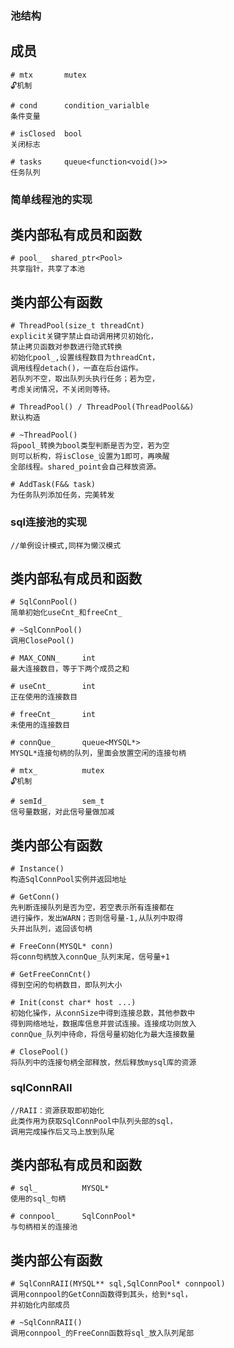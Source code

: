 ### 池结构

## 成员

    # mtx       mutex
    🔓机制

    # cond      condition_varialble
    条件变量

    # isClosed  bool
    关闭标志

    # tasks     queue<function<void()>>
    任务队列


### 简单线程池的实现

## 类内部私有成员和函数

    # pool_  shared_ptr<Pool>
    共享指针，共享了本池

## 类内部公有函数

    # ThreadPool(size_t threadCnt)
    explicit关键字禁止自动调用拷贝初始化，
    禁止拷贝函数对参数进行隐式转换
    初始化pool_,设置线程数目为threadCnt，
    调用线程detach()，一直在后台运作。
    若队列不空，取出队列头执行任务；若为空，
    考虑关闭情况，不关闭则等待。

    # ThreadPool() / ThreadPool(ThreadPool&&)
    默认构造

    # ~ThreadPool()
    将pool_转换为bool类型判断是否为空，若为空
    则可以析构，将isClose_设置为1即可，再唤醒
    全部线程。shared_point会自己释放资源。

    # AddTask(F&& task)
    为任务队列添加任务，完美转发



### sql连接池的实现

    //单例设计模式,同样为懒汉模式

## 类内部私有成员和函数

    # SqlConnPool()
    简单初始化useCnt_和freeCnt_

    # ~SqlConnPool()
    调用ClosePool()

    # MAX_CONN_     int 
    最大连接数目，等于下两个成员之和

    # useCnt_       int 
    正在使用的连接数目

    # freeCnt_      int
    未使用的连接数目

    # connQue_      queue<MYSQL*>
    MYSQL*连接句柄的队列，里面会放置空闲的连接句柄

    # mtx_          mutex
    🔓机制

    # semId_        sem_t
    信号量数据，对此信号量做加减


## 类内部公有函数

    # Instance()
    构造SqlConnPool实例并返回地址

    # GetConn()
    先判断连接队列是否为空，若空表示所有连接都在
    进行操作，发出WARN；否则信号量-1,从队列中取得
    头并出队列，返回该句柄

    # FreeConn(MYSQL* conn)
    将conn句柄放入connQue_队列末尾，信号量+1

    # GetFreeConnCnt()
    得到空闲的句柄数目，即队列大小

    # Init(const char* host ...)
    初始化操作，从connSize中得到连接总数，其他参数中
    得到网络地址，数据库信息并尝试连接。连接成功则放入
    connQue_队列中待命，将信号量初始化为最大连接数量

    # ClosePool()
    将队列中的连接句柄全部释放，然后释放mysql库的资源



### sqlConnRAII

    //RAII：资源获取即初始化
    此类作用为获取SqlConnPool中队列头部的sql，
    调用完成操作后又马上放到队尾

## 类内部私有成员和函数

    # sql_          MYSQL*
    使用的sql_句柄

    # connpool_     SqlConnPool*
    与句柄相关的连接池

## 类内部公有函数

    # SqlConnRAII(MYSQL** sql,SqlConnPool* connpool)
    调用connpool的GetConn函数得到其头，给到*sql，
    并初始化内部成员

    # ~SqlConnRAII()
    调用connpool_的FreeConn函数将sql_放入队列尾部